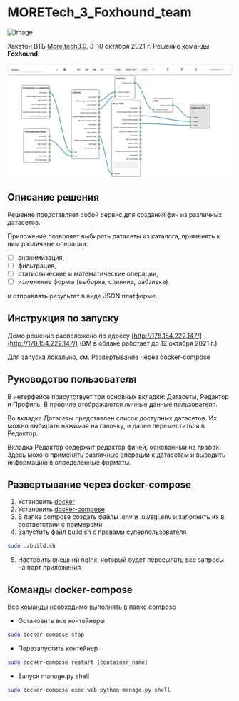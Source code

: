 # MORETech_3_Foxhound_team

![image](https://user-images.githubusercontent.com/26321368/136686534-98255f3a-6090-4334-8ac1-45e7f070cb37.png)

Хакатон ВТБ [More.tech3.0](https://moretech.vtb.ru/), 8-10 октября 2021 г. Решение команды **Foxhound**.

![Interface](main.png)

## Описание решения
Решение представляет собой сервис для создания фич из различных датасетов. 

Приложение позволяет выбирать датасеты из каталога, применять к ним различные операции:

* [ ] анонимизация,
* [ ] фильтрация,
* [ ] статистические и математические операции,
* [ ] изменение формы (выборка, слияние, рабзивка)

и отправлять результат в виде JSON платформе.

## Инструкция по запуску
Демо решение расположено по адресу [http://178.154.222.147/](http://178.154.222.147/) (ВМ в облаке работает до 12 октября 2021 г.)

Для запуска локально, см. Развертывание через docker-compose

## Руководство пользователя
В интерфейсе присутствует три основных вкладки: Датасеты, Редактор и Профиль. В профиле отображаются личные данные пользователя.

Во вкладке Датасеты представлен список доступных датасетов. Их можно выбирать нажимая на галочку, и далее переместиться в Редактор.

Вкладка Редактор содержит редактор фичей, основанный на графах. Здесь можно применять различные операции к датасетам и выводить информацию
в определенные форматы.

## Развертывание через docker-compose
1. Установить [docker](https://docs.docker.com/engine/install/ubuntu/)
2. Установить [docker-compose](https://docs.docker.com/compose/install/)
3. В папке compose создать файлы .env и .uwsgi.env и заполнить их в соответствии с примерами
4. Запустить файл build.sh с правами суперпользователя
```bash
sudo ./build.sh
```
5. Настроить внешний nginx, который будет пересылать все запросы на порт приложения
## Команды docker-compose 
Все команды необходимо выполнять в папке compose
- Остановить все контейнеры
```bash
sudo docker-compose stop
```
- Перезапустить контейнер
```bash
sudo docker-compose restart {container_name}
```
- Запуск manage.py shell
```bash
sudo docker-compose exec web python manage.py shell
```

